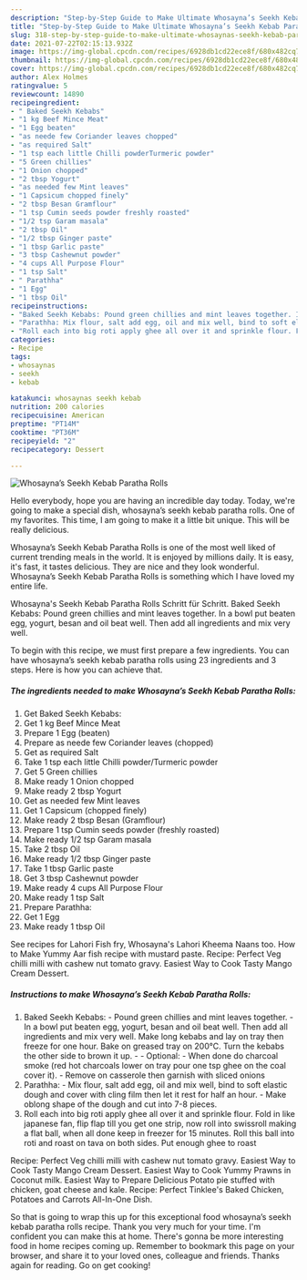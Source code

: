 ```yaml
---
description: "Step-by-Step Guide to Make Ultimate Whosayna’s Seekh Kebab Paratha Rolls"
title: "Step-by-Step Guide to Make Ultimate Whosayna’s Seekh Kebab Paratha Rolls"
slug: 318-step-by-step-guide-to-make-ultimate-whosaynas-seekh-kebab-paratha-rolls
date: 2021-07-22T02:15:13.932Z
image: https://img-global.cpcdn.com/recipes/6928db1cd22ece8f/680x482cq70/whosaynas-seekh-kebab-paratha-rolls-recipe-main-photo.jpg
thumbnail: https://img-global.cpcdn.com/recipes/6928db1cd22ece8f/680x482cq70/whosaynas-seekh-kebab-paratha-rolls-recipe-main-photo.jpg
cover: https://img-global.cpcdn.com/recipes/6928db1cd22ece8f/680x482cq70/whosaynas-seekh-kebab-paratha-rolls-recipe-main-photo.jpg
author: Alex Holmes
ratingvalue: 5
reviewcount: 14890
recipeingredient:
- " Baked Seekh Kebabs"
- "1 kg Beef Mince Meat"
- "1 Egg beaten"
- "as neede few Coriander leaves chopped"
- "as required Salt"
- "1 tsp each little Chilli powderTurmeric powder"
- "5 Green chillies"
- "1 Onion chopped"
- "2 tbsp Yogurt"
- "as needed few Mint leaves"
- "1 Capsicum chopped finely"
- "2 tbsp Besan Gramflour"
- "1 tsp Cumin seeds powder freshly roasted"
- "1/2 tsp Garam masala"
- "2 tbsp Oil"
- "1/2 tbsp Ginger paste"
- "1 tbsp Garlic paste"
- "3 tbsp Cashewnut powder"
- "4 cups All Purpose Flour"
- "1 tsp Salt"
- " Parathha"
- "1 Egg"
- "1 tbsp Oil"
recipeinstructions:
- "Baked Seekh Kebabs: Pound green chillies and mint leaves together. In a bowl put beaten egg, yogurt, besan and oil beat well. Then add all ingredients and mix very well. Make long kebabs and lay on tray then freeze for one hour. Bake on greased tray on 200°C. Turn the kebabs the other side to brown it up.  Optional: When done do charcoal smoke (red hot charcoals lower on tray pour one tsp ghee on the coal cover it). Remove on casserole then garnish with sliced onions"
- "Parathha: Mix flour, salt add egg, oil and mix well, bind to soft elastic dough and cover with cling film then let it rest for half an hour. Make oblong shape of the dough and cut into 7-8 pieces."
- "Roll each into big roti apply ghee all over it and sprinkle flour. Fold in like japanese fan, flip flap till you get one strip, now roll into swissroll making a flat ball, when all done keep in freezer for 15 minutes. Roll this ball into roti and roast on tava on both sides. Put enough ghee to roast"
categories:
- Recipe
tags:
- whosaynas
- seekh
- kebab

katakunci: whosaynas seekh kebab 
nutrition: 200 calories
recipecuisine: American
preptime: "PT14M"
cooktime: "PT36M"
recipeyield: "2"
recipecategory: Dessert

---
```



![Whosayna’s Seekh Kebab Paratha Rolls](https://img-global.cpcdn.com/recipes/6928db1cd22ece8f/680x482cq70/whosaynas-seekh-kebab-paratha-rolls-recipe-main-photo.jpg)

Hello everybody, hope you are having an incredible day today. Today, we're going to make a special dish, whosayna’s seekh kebab paratha rolls. One of my favorites. This time, I am going to make it a little bit unique. This will be really delicious.

Whosayna’s Seekh Kebab Paratha Rolls is one of the most well liked of current trending meals in the world. It is enjoyed by millions daily. It is easy, it's fast, it tastes delicious. They are nice and they look wonderful. Whosayna’s Seekh Kebab Paratha Rolls is something which I have loved my entire life.

Whosayna&#39;s Seekh Kebab Paratha Rolls Schritt für Schritt. Baked Seekh Kebabs: Pound green chillies and mint leaves together. In a bowl put beaten egg, yogurt, besan and oil beat well. Then add all ingredients and mix very well.


To begin with this recipe, we must first prepare a few ingredients. You can have whosayna’s seekh kebab paratha rolls using 23 ingredients and 3 steps. Here is how you can achieve that.

<!--inarticleads1-->

##### The ingredients needed to make Whosayna’s Seekh Kebab Paratha Rolls:

1. Get  Baked Seekh Kebabs:
1. Get 1 kg Beef Mince Meat
1. Prepare 1 Egg (beaten)
1. Prepare as neede few Coriander leaves (chopped)
1. Get as required Salt
1. Take 1 tsp each little Chilli powder/Turmeric powder
1. Get 5 Green chillies
1. Make ready 1 Onion chopped
1. Make ready 2 tbsp Yogurt
1. Get as needed few Mint leaves
1. Get 1 Capsicum (chopped finely)
1. Make ready 2 tbsp Besan (Gramflour)
1. Prepare 1 tsp Cumin seeds powder (freshly roasted)
1. Make ready 1/2 tsp Garam masala
1. Take 2 tbsp Oil
1. Make ready 1/2 tbsp Ginger paste
1. Take 1 tbsp Garlic paste
1. Get 3 tbsp Cashewnut powder
1. Make ready 4 cups All Purpose Flour
1. Make ready 1 tsp Salt
1. Prepare  Parathha:
1. Get 1 Egg
1. Make ready 1 tbsp Oil


See recipes for Lahori Fish fry, Whosayna&#39;s Lahori Kheema Naans too. How to Make Yummy Aar fish recipe with mustard paste. Recipe: Perfect Veg chilli milli with cashew nut tomato gravy. Easiest Way to Cook Tasty Mango Cream Dessert. 

<!--inarticleads2-->

##### Instructions to make Whosayna’s Seekh Kebab Paratha Rolls:

1. Baked Seekh Kebabs: - Pound green chillies and mint leaves together. - In a bowl put beaten egg, yogurt, besan and oil beat well. Then add all ingredients and mix very well. Make long kebabs and lay on tray then freeze for one hour. Bake on greased tray on 200°C. Turn the kebabs the other side to brown it up. -  - Optional: - When done do charcoal smoke (red hot charcoals lower on tray pour one tsp ghee on the coal cover it). - Remove on casserole then garnish with sliced onions
1. Parathha: - Mix flour, salt add egg, oil and mix well, bind to soft elastic dough and cover with cling film then let it rest for half an hour. - Make oblong shape of the dough and cut into 7-8 pieces.
1. Roll each into big roti apply ghee all over it and sprinkle flour. Fold in like japanese fan, flip flap till you get one strip, now roll into swissroll making a flat ball, when all done keep in freezer for 15 minutes. Roll this ball into roti and roast on tava on both sides. Put enough ghee to roast


Recipe: Perfect Veg chilli milli with cashew nut tomato gravy. Easiest Way to Cook Tasty Mango Cream Dessert. Easiest Way to Cook Yummy Prawns in Coconut milk. Easiest Way to Prepare Delicious Potato pie stuffed with chicken, goat cheese and kale. Recipe: Perfect Tinklee&#39;s Baked Chicken, Potatoes and Carrots All-In-One Dish. 

So that is going to wrap this up for this exceptional food whosayna’s seekh kebab paratha rolls recipe. Thank you very much for your time. I'm confident you can make this at home. There's gonna be more interesting food in home recipes coming up. Remember to bookmark this page on your browser, and share it to your loved ones, colleague and friends. Thanks again for reading. Go on get cooking!
